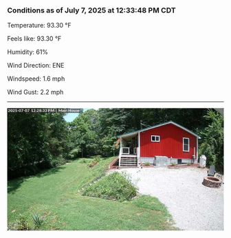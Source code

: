 ### Conditions as of July 7, 2025 at 12:33:48 PM CDT 

Temperature: 93.30 &deg;F

Feels like: 93.30 &deg;F

Humidity: 61%

Wind Direction: ENE

Windspeed: 1.6 mph

Wind Gust: 2.2 mph

---

<img src="./images/latest.jpeg"/>

